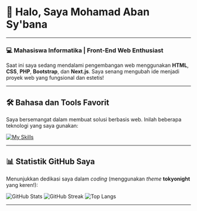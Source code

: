 # 👋 Halo, Saya **Mohamad Aban Sy'bana**

---

### 💻 Mahasiswa Informatika | Front-End Web Enthusiast

Saat ini saya sedang mendalami pengembangan web menggunakan **HTML**, **CSS**, **PHP**, **Bootstrap**, dan **Next.js**. Saya senang mengubah ide menjadi proyek web yang fungsional dan estetis!

---

## 🛠️ Bahasa dan Tools Favorit

Saya bersemangat dalam membuat solusi berbasis web. Inilah beberapa teknologi yang saya gunakan:

[![My Skills](https://skillicons.dev/icons?i=html,css,js,php,bootstrap,nextjs,github,react,vscode)](https://skillicons.dev)

---

## 📊 Statistik GitHub Saya

Menunjukkan dedikasi saya dalam *coding* (menggunakan *theme* **tokyonight** yang keren!):

![GitHub Stats](https://github-readme-stats.vercel.app/api?username=abansybana09&show_icons=true&theme=tokyonight)
![GitHub Streak](https://github-readme-streak-stats.herokuapp.com/?user=abansybana09&theme=tokyonight)
![Top Langs](https://github-readme-stats.vercel.app/api/top-langs/?username=abansybana09&layout=compact&theme=tokyonight)

---
